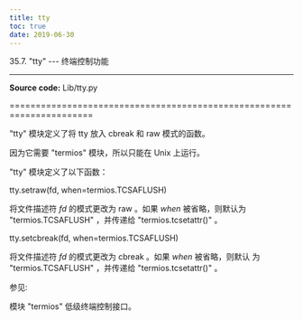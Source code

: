 ```yaml
---
title: tty
toc: true
date: 2019-06-30
---
```

35.7. "tty" --- 终端控制功能
****************************

**Source code:** Lib/tty.py

======================================================================

"tty" 模块定义了将 tty 放入 cbreak 和 raw 模式的函数。

因为它需要 "termios" 模块，所以只能在 Unix 上运行。

"tty" 模块定义了以下函数：

tty.setraw(fd, when=termios.TCSAFLUSH)

   将文件描述符 *fd* 的模式更改为 raw 。如果 *when* 被省略，则默认为
   "termios.TCSAFLUSH" ，并传递给 "termios.tcsetattr()" 。

tty.setcbreak(fd, when=termios.TCSAFLUSH)

   将文件描述符 *fd* 的模式更改为 cbreak 。如果 *when* 被省略，则默认
   为 "termios.TCSAFLUSH" ，并传递给 "termios.tcsetattr()" 。

参见:

  模块 "termios"
     低级终端控制接口。
